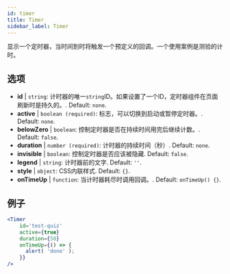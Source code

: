 ```yaml
---
id: timer 
title: Timer
sidebar_label: Timer
---
```


显示一个定时器，当时间到时将触发一个预定义的回调。一个使用案例是测验的计时。

## 选项

* __id__ | `string`: 计时器的唯一`string`ID。如果设置了一个ID，定时器组件在页面刷新时是持久的。. Default: `none`.
* __active__ | `boolean (required)`: 标志，可以切换到启动或暂停定时器。. Default: `none`.
* __belowZero__ | `boolean`: 控制定时器是否在持续时间用完后继续计数。. Default: `false`.
* __duration__ | `number (required)`: 计时器的持续时间（秒）. Default: `none`.
* __invisible__ | `boolean`: 控制定时器是否应该被隐藏. Default: `false`.
* __legend__ | `string`: 计时器前的文字. Default: `''`.
* __style__ | `object`: CSS内联样式. Default: `{}`.
* __onTimeUp__ | `function`: 当计时器耗尽时调用回调。. Default: `onTimeUp() {}`.


## 例子

```jsx live
<Timer 
    id='test-quiz'
    active={true} 
    duration={50} 
    onTimeUp={() => {
      alert( 'done' );
    }}
/>
```

